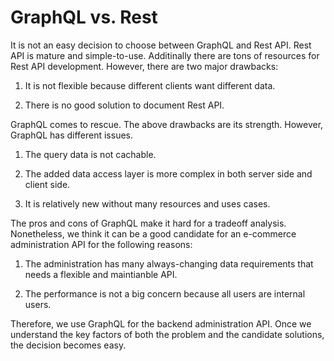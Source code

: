 # GraphQL vs. Rest
It is not an easy decision to choose between GraphQL and Rest API. Rest API is mature and simple-to-use. Additinally there are tons of resources for Rest API development. However, there are two major drawbacks: 

1. It is not flexible because different clients want different data.

2. There is no good solution to document Rest API. 

GraphQL comes to rescue. The above drawbacks are its strength. However, GraphQL has different issues. 
1. The query data is not cachable. 

2. The added data access layer is more complex in both server side and client side.

3. It is relatively new without many resources and uses cases. 

The pros and cons of GraphQL make it hard for a tradeoff analysis. Nonetheless, we think it can be a good candidate for an e-commerce administration API for the following reasons:

1. The administration has many always-changing data requirements that needs a flexible and  maintianble API.

2. The performance is not a big concern because all users are internal users. 

Therefore, we use GraphQL for the backend administration API. Once we understand the key factors of both the problem and the candidate solutions, the decision becomes easy.  
